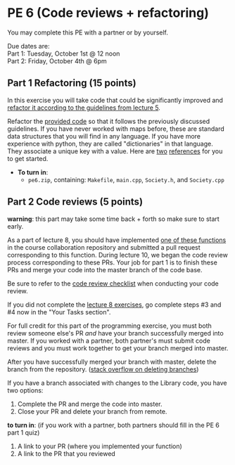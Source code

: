 PE 6 (Code reviews + refactoring)
==============

You may complete this PE with a partner or by yourself.  

Due dates are:  
Part 1: Tuesday, October 1st @ 12 noon  
Part 2: Friday, October 4th @ 6pm

Part 1 Refactoring (15 points)
------

In this exercise you will take code that could be significantly improved and [refactor it according to the guidelines from lecture 5](../lectures/5_coding_bash).

Refactor the [provided code](pe6_code/) so that it follows the previously discussed guidelines. If you have never worked with maps before, these are standard data structures that you will find in any language. If you have more experience with python, they are called "dictionaries" in that language. They associate a unique key with a value. Here are [two](https://en.cppreference.com/w/cpp/container/map) [references](https://www.geeksforgeeks.org/map-associative-containers-the-c-standard-template-library-stl/) for you to get started.
- __To turn in__:
    - `pe6.zip`, containing: `Makefile`, `main.cpp`, `Society.h`, and `Society.cpp`


Part 2 Code reviews (5 points)
------
__warning__: this part may take some time back + forth so make sure to start early.  

As a part of lecture 8, you should have implemented [one of these functions](https://docs.google.com/spreadsheets/d/1k1ZU4jLPY6iXOLUAed49HvafEWegVw6XY55woY0O1co/edit?usp=sharing) in the course collaboration repository and submitted a pull request corresponding to this function. During lecture 10, we began the code review process corresponding to these PRs. Your job for part 1 is to finish these PRs and merge your code into the master branch of the code base.

Be sure to refer to the [code review checklist](../lectures/7_git_branches_prs/code_review_checklist.md) when conducting your code review.

If you did not complete the [lecture 8 exercises](../lectures/8_ci_prs_unittesting/activities.md), go complete steps #3 and #4 now in the "Your Tasks section".

For full credit for this part of the programming exercise, you must both review someone else's PR _and_ have your branch successfully merged into master. If you worked with a partner, both partner's must submit code reviews and you must work together to get your branch merged into master.

After you have successfully merged your branch with master, delete the branch from the repository. ([stack overflow on deleting branches](https://stackoverflow.com/questions/2003505/how-do-i-delete-a-git-branch-locally-and-remotely))

If you have a branch associated with changes to the Library code, you have two options:
1. Complete the PR and merge the code into master.
2. Close your PR and delete your branch from remote.

__to turn in__: (if you work with a partner, both partners should fill in the PE 6 part 1 quiz)
1. A link to your PR (where you implemented your function)
2. A link to the PR that you reviewed


